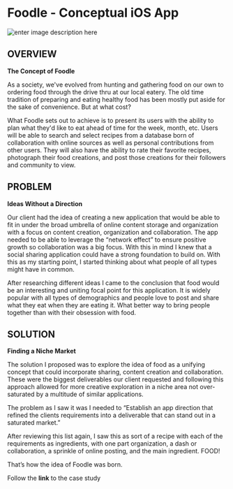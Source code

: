 #  Foodle - Conceptual iOS App

![enter image description here](https://drive.google.com/open?id=1YdKMkksPY5F-jEC1dXX7sjhe09eVoeYi)

## OVERVIEW
**The Concept of Foodle**

As a society, we've evolved from hunting and gathering food on our own to ordering food through the drive thru at our local eatery. The old time tradition of preparing and eating healthy food has been mostly put aside for the sake of convenience. But at what cost?

What Foodle sets out to achieve is to present its users with the ability to plan what they'd like to eat ahead of time for the week, month, etc. Users will be able to search and select recipes from a database born of collaboration with online sources as well as personal contributions from other users. They will also have the ability to rate their favorite recipes, photograph their food creations, and post those creations for their followers and community to view.

## PROBLEM
**Ideas Without a Direction**

Our client had the idea of creating a new application that would be able to fit in under the broad umbrella of online content storage and organization with a focus on content creation, organization and collaboration. The app needed to be able to leverage the “network effect” to ensure positive growth so collaboration was a big focus. With this in mind I knew that a social sharing application could have a strong foundation to build on. With this as my starting point, I started thinking about what people of all types might have in common.

After researching different ideas I came to the conclusion that food would be an interesting and uniting focal point for this application. It is widely popular with all types of demographics and people love to post and share what they eat when they are eating it. What better way to bring people together than with their obsession with food.

## SOLUTION
**Finding a Niche Market**

The solution I proposed was to explore the idea of food as a unifying concept that could incorporate sharing, content creation and collaboration. These were the biggest deliverables our client requested and following this approach allowed for more creative exploration in a niche area not over-saturated by a multitude of similar applications.

The problem as I saw it was I needed to “Establish an app direction that refined the clients requirements into a deliverable that can stand out in a saturated market.”

After reviewing this list again, I saw this as sort of a recipe with each of the requirements as ingredients, with one part organization, a dash or collaboration, a sprinkle of online posting, and the main ingredient. FOOD!

That’s how the idea of Foodle was born.

Follow the **link** to the case study
